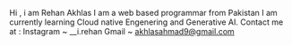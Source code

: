 Hi , i am Rehan Akhlas
I am a web based programmar from Pakistan
I am currently learning Cloud native Engenering and Generative AI.
Contact me at :
Instagram ~ __i.rehan
Gmail ~ akhlasahmad9@gmail.com
